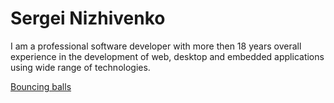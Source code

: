 # Sergei Nizhivenko

I am a professional software developer with more then 18 years overall experience in
the development of web, desktop and embedded applications using wide range of technologies.

[Bouncing balls](/tut-js-bouncing-balls/)
